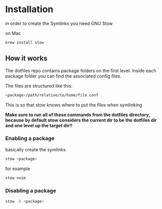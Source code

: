 # Installation

in order to create the Symlinks you need GNU Stow

on Mac

```sh
brew install stow
```

## How it works

The dotfiles repo contains package folders on the first level.
Inside each package folder you can find the associated config files.

The files are structured like this:

```sh
<package>/path/relative/to/home/file.conf
```

This is so that stow knows where to put the files when symlinking

**Make sure to run all of these commands from the dotfiles directory, because by default stow considers the current dir to be the dotfiles dir and one level up the target dir!!**

### Enabling a package

basically create the symlinks

```sh
stow <package>
```

for example

```sh
stow nvim
```

### Disabling a package

```sh
stow -D <package>
```
